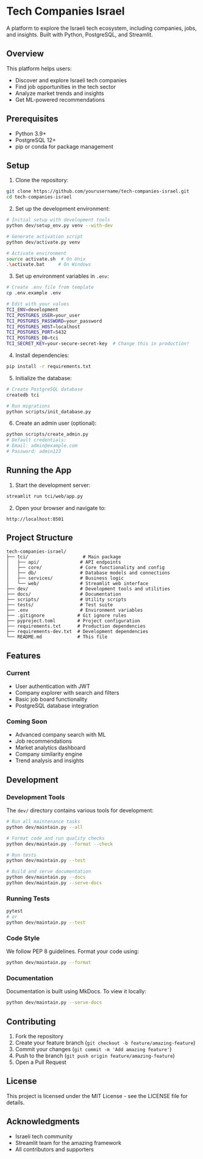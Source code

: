 # Tech Companies Israel

A platform to explore the Israeli tech ecosystem, including companies, jobs, and insights. Built with Python, PostgreSQL, and Streamlit.

## Overview

This platform helps users:
- Discover and explore Israeli tech companies
- Find job opportunities in the tech sector
- Analyze market trends and insights
- Get ML-powered recommendations

## Prerequisites

- Python 3.9+
- PostgreSQL 12+
- pip or conda for package management

## Setup

1. Clone the repository:
```bash
git clone https://github.com/yourusername/tech-companies-israel.git
cd tech-companies-israel
```

2. Set up the development environment:
```bash
# Initial setup with development tools
python dev/setup_env.py venv --with-dev

# Generate activation script
python dev/activate.py venv

# Activate environment
source activate.sh  # On Unix
.\activate.bat     # On Windows
```

3. Set up environment variables in `.env`:
```bash
# Create .env file from template
cp .env.example .env

# Edit with your values
TCI_ENV=development
TCI_POSTGRES_USER=your_user
TCI_POSTGRES_PASSWORD=your_password
TCI_POSTGRES_HOST=localhost
TCI_POSTGRES_PORT=5432
TCI_POSTGRES_DB=tci
TCI_SECRET_KEY=your-secure-secret-key  # Change this in production!
```

4. Install dependencies:
```bash
pip install -r requirements.txt
```

5. Initialize the database:
```bash
# Create PostgreSQL database
createdb tci

# Run migrations
python scripts/init_database.py
```

6. Create an admin user (optional):
```bash
python scripts/create_admin.py
# Default credentials:
# Email: admin@example.com
# Password: admin123
```

## Running the App

1. Start the development server:
```bash
streamlit run tci/web/app.py
```

2. Open your browser and navigate to:
```
http://localhost:8501
```

## Project Structure

```
tech-companies-israel/
├── tci/                    # Main package
│   ├── api/               # API endpoints
│   ├── core/              # Core functionality and config
│   ├── db/                # Database models and connections
│   ├── services/          # Business logic
│   └── web/               # Streamlit web interface
├── dev/                   # Development tools and utilities
├── docs/                  # Documentation
├── scripts/               # Utility scripts
├── tests/                 # Test suite
├── .env                   # Environment variables
├── .gitignore            # Git ignore rules
├── pyproject.toml        # Project configuration
├── requirements.txt      # Production dependencies
├── requirements-dev.txt  # Development dependencies
└── README.md             # This file
```

## Features

### Current
- User authentication with JWT
- Company explorer with search and filters
- Basic job board functionality
- PostgreSQL database integration

### Coming Soon
- Advanced company search with ML
- Job recommendations
- Market analytics dashboard
- Company similarity engine
- Trend analysis and insights

## Development

### Development Tools
The `dev/` directory contains various tools for development:
```bash
# Run all maintenance tasks
python dev/maintain.py --all

# Format code and run quality checks
python dev/maintain.py --format --check

# Run tests
python dev/maintain.py --test

# Build and serve documentation
python dev/maintain.py --docs
python dev/maintain.py --serve-docs
```

### Running Tests
```bash
pytest
# or
python dev/maintain.py --test
```

### Code Style
We follow PEP 8 guidelines. Format your code using:
```bash
python dev/maintain.py --format
```

### Documentation
Documentation is built using MkDocs. To view it locally:
```bash
python dev/maintain.py --serve-docs
```

## Contributing

1. Fork the repository
2. Create your feature branch (`git checkout -b feature/amazing-feature`)
3. Commit your changes (`git commit -m 'Add amazing feature'`)
4. Push to the branch (`git push origin feature/amazing-feature`)
5. Open a Pull Request

## License

This project is licensed under the MIT License - see the LICENSE file for details.

## Acknowledgments

- Israeli tech community
- Streamlit team for the amazing framework
- All contributors and supporters